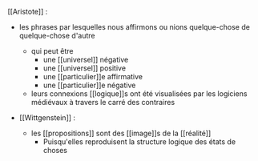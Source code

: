 [[Aristote]] : 
- les phrases par lesquelles nous affirmons ou nions quelque-chose de quelque-chose d'autre
    - qui peut être
      - une [[universel]] négative
      - une [[universel]] positive
      - une [[particulier]]e affirmative
      - une [[particulier]]e négative
    - leurs connexions [[logique]]s ont été visualisées par les logiciens médiévaux à travers le carré des contraires

- [[Wittgenstein]] :
	- les [[propositions]] sont des [[image]]s de la [[réalité]]
      - Puisqu'elles reproduisent la structure logique des états de choses